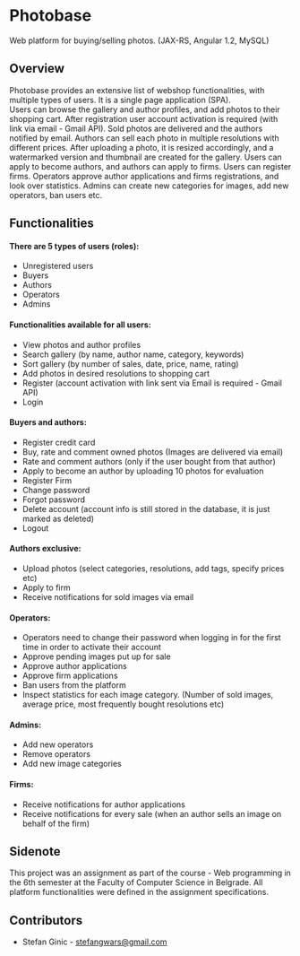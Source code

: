 # Photobase
Web platform for buying/selling photos. (JAX-RS, Angular 1.2, MySQL)

## Overview
Photobase provides an extensive list of webshop functionalities, with multiple types of users. It is a single page application (SPA).<br>
Users can browse the gallery and author profiles, and add photos to their shopping cart.
After registration user account activation is required (with link via email - Gmail API).
Sold photos are delivered and the authors notified by email.
Authors can sell each photo in multiple resolutions with different prices. After uploading a photo, it is resized accordingly, and a watermarked version and thumbnail are created for the gallery.
Users can apply to become authors, and authors can apply to firms. Users can register firms.
Operators approve author applications and firms registrations, and look over statistics.
Admins can create new categories for images, add new operators, ban users etc.

## Functionalities
#### There are 5 types of users (roles):
* Unregistered users
* Buyers
* Authors
* Operators
* Admins

#### Functionalities available for all users:
* View photos and author profiles
* Search gallery (by name, author name, category, keywords)
* Sort gallery (by number of sales, date, price, name, rating)
* Add photos in desired resolutions to shopping cart
* Register (account activation with link sent via Email is required - Gmail API)
* Login

#### Buyers and authors:
* Register credit card
* Buy, rate and comment owned photos (Images are delivered via email)
* Rate and comment authors (only if the user bought from that author)
* Apply to become an author by uploading 10 photos for evaluation
* Register Firm
* Change password
* Forgot password
* Delete account (account info is still stored in the database, it is just marked as deleted)
* Logout

#### Authors exclusive:
* Upload photos (select categories, resolutions, add tags, specify prices etc)
* Apply to firm
* Receive notifications for sold images via email

#### Operators:
* Operators need to change their password when logging in for the first time in order to activate their account
* Approve pending images put up for sale
* Approve author applications
* Approve firm applications
* Ban users from the platform
* Inspect statistics for each image category. (Number of sold images, average price, most frequently bought resolutions etc)

#### Admins:
* Add new operators
* Remove operators
* Add new image categories

#### Firms:
* Receive notifications for author applications
* Receive notifications for every sale (when an author sells an image on behalf of the firm)

## Sidenote
This project was an assignment as part of the course - Web programming in the 6th semester at the Faculty of Computer Science in Belgrade. All platform functionalities were defined in the assignment specifications.

## Contributors
- Stefan Ginic - <stefangwars@gmail.com>
